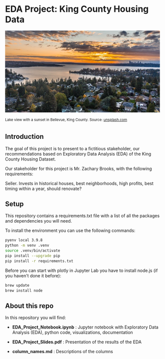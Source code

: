 # EDA Project: King County Housing Data


![](https://raw.githubusercontent.com/suleenwong/EDA_Project/main/images/Bellavue_unsplash.jpeg)

<sup>Lake view with a sunset in Bellevue, King County. Source: [unsplash.com](https://unsplash.com/photos/CvQfGJmJ6zs)</sup>


## Introduction

The goal of this project is to present to a fictitious stakeholder, our recommendations based on Exploratory Data Analysis (EDA) of the King County Housing Dataset.

Our stakeholder for this project is Mr. Zachary Brooks, with the following requirements:

Seller. Invests in historical houses, best neighborhoods, high profits, best timing within a year, should renovate?                                                      


## Setup

This repository contains a requirements.txt file with a list of all the packages and dependencies you will need. 

To install the environment you can use the following commands:
```zsh
pyenv local 3.9.8
python -m venv .venv
source .venv/bin/activate
pip install --upgrade pip
pip install -r requirements.txt
```

Before you can start with plotly in Jupyter Lab you have to install node.js (if you haven't done it before):
```zsh
brew update
brew install node
```

## About this repo

In this repository you will find:


- **EDA_Project_Notebook.ipynb** : Jupyter notebook with Exploratory Data Analysis (EDA), python code, visualizations, documentation

- **EDA_Project_Slides.pdf** : Presentation of the results of the EDA

- **column_names.md** : Descriptions of the columns
